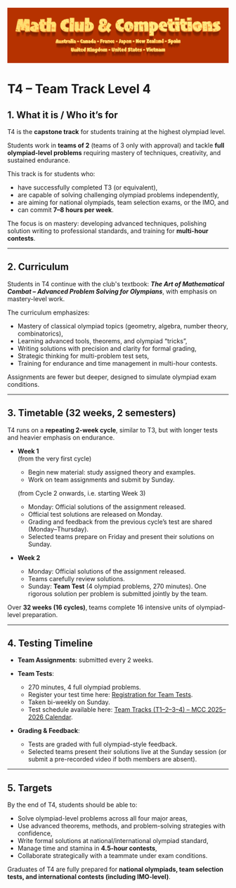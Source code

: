 ![Math Club & Competitions (MCC)](./img/MCC-2024-Logo-Large.png)

# T4 – Team Track Level 4

## 1. What it is / Who it’s for  
T4 is the **capstone track** for students training at the highest olympiad level.  

Students work in **teams of 2** (teams of 3 only with approval) and tackle **full olympiad-level problems** requiring mastery of techniques, creativity, and sustained endurance.  

This track is for students who:  
- have successfully completed T3 (or equivalent),  
- are capable of solving challenging olympiad problems independently,  
- are aiming for national olympiads, team selection exams, or the IMO, and  
- can commit **7–8 hours per week**.  

The focus is on mastery: developing advanced techniques, polishing solution writing to professional standards, and training for **multi-hour contests**.  

---

## 2. Curriculum  
Students in T4 continue with the club's textbook: **_The Art of Mathematical Combat – Advanced Problem Solving for Olympians_**, with emphasis on mastery-level work.  

The curriculum emphasizes:  
- Mastery of classical olympiad topics (geometry, algebra, number theory, combinatorics),  
- Learning advanced tools, theorems, and olympiad “tricks”,  
- Writing solutions with precision and clarity for formal grading,  
- Strategic thinking for multi-problem test sets,  
- Training for endurance and time management in multi-hour contests.  

Assignments are fewer but deeper, designed to simulate olympiad exam conditions.  

---

## 3. Timetable (32 weeks, 2 semesters)  
T4 runs on a **repeating 2-week cycle**, similar to T3, but with longer tests and heavier emphasis on endurance.  

- **Week 1**  
  (from the very first cycle)  
  - Begin new material: study assigned theory and examples.  
  - Work on team assignments and submit by Sunday.  

  (from Cycle 2 onwards, i.e. starting Week 3)  
  - Monday: Official solutions of the assignment released.  
  - Official test solutions are released on Monday.  
  - Grading and feedback from the previous cycle’s test are shared (Monday–Thursday).  
  - Selected teams prepare on Friday and present their solutions on Sunday.  

- **Week 2**  
  - Monday: Official solutions of the assignment released.  
  - Teams carefully review solutions.  
  - Sunday: **Team Test** (4 olympiad problems, 270 minutes). One rigorous solution per problem is submitted jointly by the team.  

Over **32 weeks (16 cycles)**, teams complete 16 intensive units of olympiad-level preparation.  

---

## 4. Testing Timeline  
- **Team Assignments**: submitted every 2 weeks.  
- **Team Tests**:  
  - 270 minutes, 4 full olympiad problems.  
  - Register your test time here: [Registration for Team Tests](https://forms.gle/j4xapHha1oJiMviW9).  
  - Taken bi-weekly on Sunday.  
  - Test schedule available here: [Team Tracks (T1–2–3–4) – MCC 2025–2026 Calendar](https://calendar.google.com/calendar/u/0?cid=YTFjMTNlNGEyY2M3NjdjNGRlYjYzNTMwMTk4NzRlNmIwNDQxOGZjYTEzOWQ1ZTRiOWM5OGJjOWI3NWViMmFkMUBncm91cC5jYWxlbmRhci5nb29nbGUuY29t).  

- **Grading & Feedback**:  
  - Tests are graded with full olympiad-style feedback.  
  - Selected teams present their solutions live at the Sunday session (or submit a pre-recorded video if both members are absent).  

---

## 5. Targets  
By the end of T4, students should be able to:  
- Solve olympiad-level problems across all four major areas,  
- Use advanced theorems, methods, and problem-solving strategies with confidence,  
- Write formal solutions at national/international olympiad standard,  
- Manage time and stamina in **4.5-hour contests**,  
- Collaborate strategically with a teammate under exam conditions.  

Graduates of T4 are fully prepared for **national olympiads, team selection tests, and international contests (including IMO-level)**.  